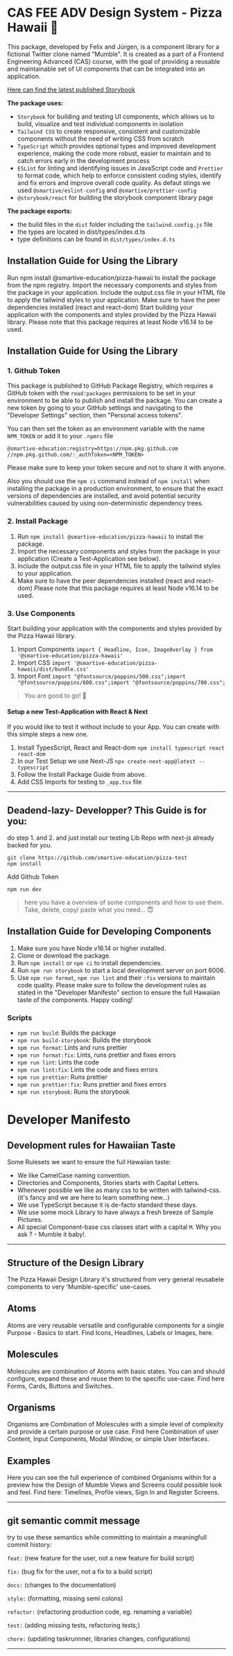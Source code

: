 # CAS FEE ADV Design System - Pizza Hawaii 🍕 

This package, developed by Felix and Jürgen, is a component library for a fictional Twitter clone named "Mumble". It is created as a part of a Frontend Engineering Advanced (CAS) course, with the goal of providing a reusable and maintainable set of UI components that can be integrated into an application. 

[Here can find the latest published Storybook](https://smartive-education.github.io/design-system-component-library-pizza-hawaii/)

**The package uses:**
- `Storybook` for building and testing UI components, which allows us to build, visualize and test individual components in isolation
- `Tailwind CSS` to create responsive, consistent and customizable components without the need of writing CSS from scratch
- `TypeScript` which provides optional types and improved development experience, making the code more robust, easier to maintain and to catch errors early in the development process
- `ESLint` for linting and identifying issues in JavaScript code and `Prettier` to format code, which help to enforce consistent coding styles, identify and fix errors and improve overall code quality. As defaut stings we used `@smartive/eslint-config` and `@smartive/prettier-config`
- `@storybook/react` for building the storybook component library page


**The package exports:**
- the build files in the `dist` folder including the `tailwind.config.js` file
- the types are located in dist/types/index.d.ts
- type definitions can be found in `dist/types/index.d.ts`


## Installation Guide for Using the Library
Run npm install @smartive-education/pizza-hawaii to install the package from the npm registry.
Import the necessary components and styles from the package in your application.
Include the output.css file in your HTML file to apply the tailwind styles to your application.
Make sure to have the peer dependencies installed (react and react-dom)
Start building your application with the components and styles provided by the Pizza Hawaii library.
Please note that this package requires at least Node v16.14 to be used.

## Installation Guide for Using the Library

### 1. Github Token
This package is published to GitHub Package Registry, which requires a GitHub token with the `read:packages` permissions to be set in your environment to be able to publish and install the package. You can create a new token by going to your GitHub settings and navigating to the "Developer Settings" section, then "Personal access tokens".

You can then set the token as an environment variable with the name `NPM_TOKEN` or add it to your `.npmrc` file

```
@smartive-education:registry=https://npm.pkg.github.com
//npm.pkg.github.com/:_authToken=<NPM_TOKEN>
```

Please make sure to keep your token secure and not to share it with anyone.

Also you should use the `npm ci` command instead of `npm install` when installing the package in a production environment, to ensure that the exact versions of dependencies are installed, and avoid potential security vulnerabilities caused by using non-deterministic dependency trees.

### 2. Install Package

1.  Run `npm install @smartive-education/pizza-hawaii` to install the package.
2.  Import the necessary components and styles from the package in your application (Create a Test-Application see below).
3.  Include the output.css file in your HTML file to apply the tailwind styles to your application.
4.  Make sure to have the peer dependencies installed (react and react-dom)
Please note that this package requires at least Node v16.14 to be used.

### 3. Use Components
Start building your application with the components and styles provided by the Pizza Hawaii library.
1. Import Components `import { Headline, Icon, ImageOverlay } from '@smartive-education/pizza-hawaii'`
2. Import CSS `import '@smartive-education/pizza-hawaii/dist/bundle.css'`
3. Import Font `import "@fontsource/poppins/500.css";import "@fontsource/poppins/600.css";import "@fontsource/poppins/700.css";`
> You are good to go!  🎉

#### Setup a new Test-Application with React & Next
If you would like to test it without include to your App. You can create with this simple steps a new one.
1. Install TypesScript, React and React-dom `npm install typescript react react-dom`
2. In our Test Setup we use Next-JS `npx create-next-app@latest --typescript`
3. Follow the Install Package Guide from above.
4. Add CSS Imports for testing to `_app.tsx` file

---
## Deadend-lazy- Developper? This Guide is for you:

do step 1. and 2. and just install our testing Lib Repo with next-js already backed for you. 

```
git clone https://github.com/smartive-education/pizza-test
npm install
```
Add Github Token
```
npm run dev
```

> here you have a overview of some components and how to use them. Take, delete, copy/ paste what you need... 😇

## Installation Guide for Developing Components
1.  Make sure you have Node v16.14 or higher installed.
2.  Clone or download the package.
3.  Run `npm install` or `npm ci` to install dependencies.
4.  Run `npm run storybook` to start a local development server on port 6006.
5.  Use `npm run format`, `npm run lint` and their `:fix` versions to maintain code quality.
Please make sure to follow the development rules as stated in the "Developer Manifesto" section to ensure the full Hawaiian taste of the components. Happy coding!


### Scripts
- `npm run build`: Builds the package
- `npm run build-storybook`: Builds the storybook
- `npm run format`: Lints and runs prettier
- `npm run format:fix`: Lints, runs prettier and fixes errors
- `npm run lint`: Lints the code
- `npm run lint:fix`: Lints the code and fixes errors
- `npm run prettier`: Runs prettier
- `npm run prettier:fix`: Runs prettier and fixes errors
- `npm run storybook`: Runs the storybook




# Developer Manifesto

## Development rules for Hawaiian Taste

Some Rulesets we want to ensure the full Hawaiian taste:

- We like CamelCase naming convention.
- Directories and Components, Stories starts with Capital Letters.
- Whenever possible we like as many css to be written with tailwind-css. (it's fancy and we are here to learn something new...)
- We use TypeScript because it is de-facto standard these days.
- We use some mock Library to have always a fresh breeze of Sample Pictures.
- All special Component-base css classes start with a capital `M`. Why you ask ? - Mumble it baby!.


---

## Structure of the Design Library

The Pizza Hawaii Design Library it's structured from very general reusabele components to very 'Mumble-specific' use-cases. 

## Atoms
Atoms are very reusable versatile and configurable components for a single Purpose - Basics to start.
Find Icons, Headlines, Labels or Images,  here. 

## Molescules
Molescules are combination of Atoms with basic states. You can and should configure, expand these and reuse them to the specific use-case. Find here Forms, Cards, Buttons and Switches.

## Organisms
Organisms are Combination of Molescules with a simple level of complexity and provide a certain purpose or use case. Find here Combination of user Content, Input Components, Modal Window, or simple User Interfaces. 

## Examples
Here you can see the full experience of combined Organisms within for a preview how the Design of Mumble Views and Screens could possible look and feel. 
Find here: Timelines, Profile views, Sign In and Register Screens.


---

## git semantic commit message 

try to use these semantics while committing to maintain a meaningfull commit history:

`feat:` (new feature for the user, not a new feature for build script)

`fix:` (bug fix for the user, not a fix to a build script)

`docs:` (changes to the documentation)

`style:` (formatting, missing semi colons)

`refactor:` (refactoring production code, eg. renaming a variable)

`test:` (adding missing tests, refactoring tests;)

`chore:` (updating taskrunnner, libraries changes, configurations)

---
